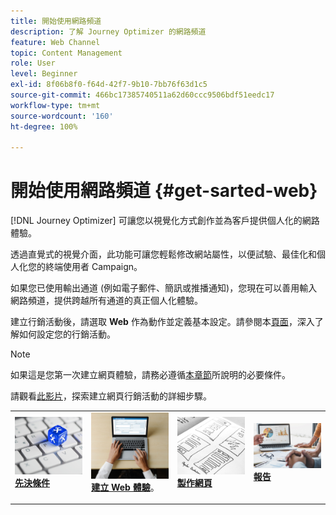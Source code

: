 ```yaml
---
title: 開始使用網路頻道
description: 了解 Journey Optimizer 的網路頻道
feature: Web Channel
topic: Content Management
role: User
level: Beginner
exl-id: 8f06b8f0-f64d-42f7-9b10-7bb76f63d1c5
source-git-commit: 466bc17385740511a62d60ccc9506bdf51eedc17
workflow-type: tm+mt
source-wordcount: '160'
ht-degree: 100%

---
```


# 開始使用網路頻道 {#get-sarted-web}

[!DNL Journey Optimizer] 可讓您以視覺化方式創作並為客戶提供個人化的網路體驗。

透過直覺式的視覺介面，此功能可讓您輕鬆修改網站屬性，以便試驗、最佳化和個人化您的終端使用者 Campaign。

如果您已使用輸出通道 (例如電子郵件、簡訊或推播通知)，您現在可以善用輸入網路頻道，提供跨越所有通道的真正個人化體驗。

建立行銷活動後，請選取 **Web** 作為動作並定義基本設定。請參閱本[頁面](../campaigns/create-campaign.md#configure)，深入了解如何設定您的行銷活動。

>[!NOTE]
>
>如果這是您第一次建立網頁體驗，請務必遵循[本章節](web-prerequisites.md)所說明的必要條件。

請觀看[此影片](create-web.md#video)，探索建立網頁行銷活動的詳細步驟。

<table style="table-layout:fixed"><tr style="border: 0;">
<td>
<a href="web-prerequisites.md">
<img alt="銷售機會" src="../assets/do-not-localize/web-prerequisites.jpg">
</a>
<div><a href="web-prerequisites.md"><strong>先決條件</strong>
</div>
<p>
</td>
<td>
<a href="create-web.md">
<img alt="不頻繁" src="../assets/do-not-localize/web-create.jpg">
</a>
<div>
<a href="create-web.md"><strong>建立 Web 體驗</strong></a>。
</div>
<p></td>
<td>
<a href="author-web.md">
<img alt="驗證" src="../assets/do-not-localize/web-design.jpg">
</a>
<div>
<a href="author-web.md"><strong>製作網頁</strong></a>
</div>
<p>
</td>
<td>
<a href="../reports/campaign-global-report.md#web-tab.md">
<img alt="驗證" src="../assets/do-not-localize/web-reporting.jpg">
</a>
<div>
<a href="../reports/campaign-global-report.md#web-tab"><strong>報告</strong></a>
</div>
<p>
</td>
</tr></table>



